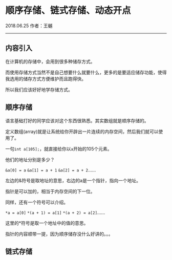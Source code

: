 # 顺序存储、链式存储、动态开点

2018.06.25 作者：王樾

---

## 内容引入

在计算机的存储中，会用到很多种储存方式。

而使用存储方式当然不是自己想要什么就要什么，更多的是要适应储存功能，使得我选用的储存方式方便维护而且跑得快。

所以我们应该好好地学存储方式。

## 顺序存储

语言基础打好的同学应该对这个东西很熟悉。其实数组就是顺序存储的。

定义数组(array)就是让系统给你开辟出一片连续的内存空间，然后我们就可以使用了。

一句`int a[105];`，就直接给你以`a`开始的105个元素。

他们的地址分别是多少？

`&a[0] = a` `&a[1] = a + 1` `&a[2] = a + 2`……

左边的&符号是取地址的意思，右边的a是一个指针，指向一个地址。

指针是可以加的，相当于内存空间的下一位。

同样，还有一个符号可以介绍。

`*a = a[0]` `*(a + 1) = a[1]` `*(a + 2) = a[2]`……

这里的*符号是取一个地址中的值的意思。

指针的内容顺带一提，因为顺序储存没什么好讲的。。。

## 链式存储

